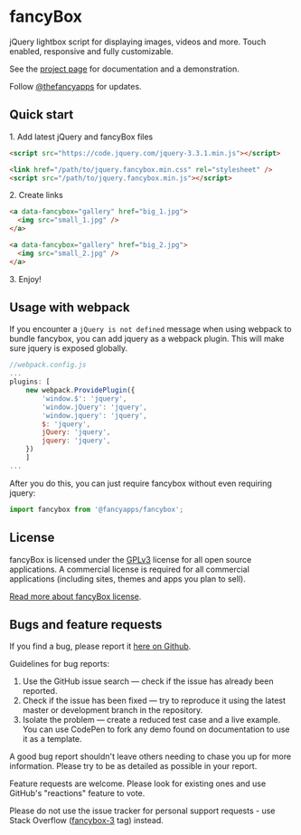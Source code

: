 # fancyBox

jQuery lightbox script for displaying images, videos and more.
Touch enabled, responsive and fully customizable.

See the [project page](http://fancyapps.com/fancybox/3/) for documentation and a demonstration.

Follow [@thefancyapps](//twitter.com/thefancyapps) for updates.

## Quick start

1\. Add latest jQuery and fancyBox files

```html
<script src="https://code.jquery.com/jquery-3.3.1.min.js"></script>

<link href="/path/to/jquery.fancybox.min.css" rel="stylesheet" />
<script src="/path/to/jquery.fancybox.min.js"></script>
```

2\. Create links

```html
<a data-fancybox="gallery" href="big_1.jpg">
  <img src="small_1.jpg" />
</a>

<a data-fancybox="gallery" href="big_2.jpg">
  <img src="small_2.jpg" />
</a>
```

3\. Enjoy!

## Usage with webpack

If you encounter a `jQuery is not defined` message when using webpack to bundle fancybox, you can add jquery as a webpack plugin. This will make sure jquery is exposed globally.

```js
//webpack.config.js
...
plugins: [
    new webpack.ProvidePlugin({
        'window.$': 'jquery',
        'window.jQuery': 'jquery',
        'window.jquery': 'jquery',
        $: 'jquery',
        jQuery: 'jquery',
        jquery: 'jquery',
    })
    ]
...
```

After you do this, you can just require fancybox without even requiring jquery:

```js
import fancybox from '@fancyapps/fancybox';
```

## License

fancyBox is licensed under the [GPLv3](http://choosealicense.com/licenses/gpl-3.0) license for all open source applications.
A commercial license is required for all commercial applications (including sites, themes and apps you plan to sell).

[Read more about fancyBox license](http://fancyapps.com/fancybox/3/#license).

## Bugs and feature requests

If you find a bug, please report it [here on Github](https://github.com/fancyapps/fancybox/issues).

Guidelines for bug reports:

1. Use the GitHub issue search — check if the issue has already been reported.
2. Check if the issue has been fixed — try to reproduce it using the latest master or development branch in the repository.
3. Isolate the problem — create a reduced test case and a live example. You can use CodePen to fork any demo found on documentation to use it as a template.

A good bug report shouldn't leave others needing to chase you up for more information.
Please try to be as detailed as possible in your report.

Feature requests are welcome. Please look for existing ones and use GitHub's "reactions" feature to vote.

Please do not use the issue tracker for personal support requests - use Stack Overflow ([fancybox-3](http://stackoverflow.com/questions/tagged/fancybox-3) tag) instead.
